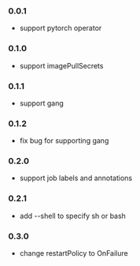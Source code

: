 ### 0.0.1

* support pytorch operator

### 0.1.0

* support imagePullSecrets

### 0.1.1 

* support gang
 
### 0.1.2

* fix bug for supporting gang

### 0.2.0

* support job labels and annotations

### 0.2.1

* add --shell to specify sh or bash

### 0.3.0

* change restartPolicy to OnFailure